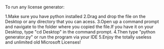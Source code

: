 To run any license generator:

1.Make sure you have python installed
2.Drag and drop the file on the Desktop or any directory that you can acess.
3.Open up a command prompt and navigate to the folder where you copied the file.If you have it on your Desktop, type "cd Desktop" in the command prompt.
4.Then type "python generator.py" or run the program via your IDE
5.Enjoy the totally useless and unlimited old Microsoft Licenses!
